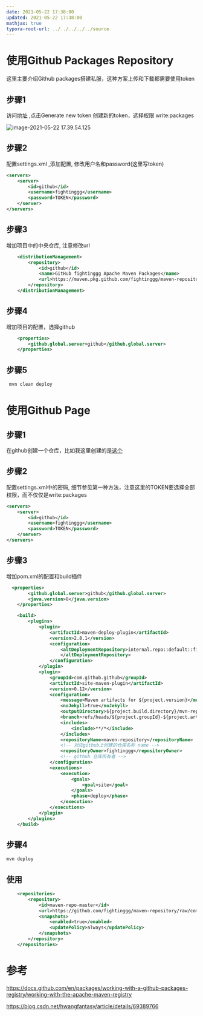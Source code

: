 ```yaml
---
date: 2021-05-22 17:38:00
updated: 2021-05-22 17:38:00
mathjax: true
typora-root-url: ../../../../../source
---
```


# 使用Github Packages Repository

这里主要介绍Github packages搭建私服，这种方案上传和下载都需要使用token

## 步骤1

访问[地址](https://github.com/settings/tokens) ,点击Generate new token 创建新的token，选择权限 write:packages

![image-2021-05-22 17.39.54.125](/images/image-2021-05-22-17.39.54.125.png)



<!-- more -->

## 步骤2

配置settings.xml ,添加配置, 修改用户名和password(这里写token)

```xml
<servers>
    <server>
        <id>github</id>
        <username>fightinggg</username>
        <password>TOKEN</password>
    </server>
</servers>
```





## 步骤3

增加项目中的中央仓库, 注意修改url

```xml
    <distributionManagement>
        <repository>
            <id>github</id>
            <name>GitHub fightinggg Apache Maven Packages</name>
            <url>https://maven.pkg.github.com/fightinggg/maven-repository</url>
        </repository>
    </distributionManagement>
```



## 步骤4

增加项目的配置，选择github

```xml
    <properties>
        <github.global.server>github</github.global.server>
    </properties>
```



## 步骤5

```sh
 mvn clean deploy
```



# 使用Github Page

## 步骤1

在github创建一个仓库，比如我这里创建的是[这个](https://github.com/fightinggg/maven-repository)

## 步骤2

配置settings.xml中的密码, 细节参见第一种方法，注意这里的TOKEN要选择全部权限，而不仅仅是write:packages

```xml
<servers>
    <server>
        <id>github</id>
        <username>fightinggg</username>
        <password>TOKEN</password>
    </server>
</servers>
```

## 步骤3

增加pom.xml的配置和build插件

```xml
  <properties>
        <github.global.server>github</github.global.server>
        <java.version>8</java.version>
    </properties>

    <build>
        <plugins>
            <plugin>
                <artifactId>maven-deploy-plugin</artifactId>
                <version>2.8.1</version>
                <configuration>
                    <altDeploymentRepository>internal.repo::default::file://${project.build.directory}/mvn-repo
                    </altDeploymentRepository>
                </configuration>
            </plugin>
            <plugin>
                <groupId>com.github.github</groupId>
                <artifactId>site-maven-plugin</artifactId>
                <version>0.12</version>
                <configuration>
                    <message>Maven artifacts for ${project.version}</message>
                    <noJekyll>true</noJekyll>
                    <outputDirectory>${project.build.directory}/mvn-repo</outputDirectory>
                    <branch>refs/heads/${project.groupId}-${project.artifactId}-${project.version}</branch>
                    <includes>
                        <include>**/*</include>
                    </includes>
                    <repositoryName>maven-repository</repositoryName>
                    <!-- 对应github上创建的仓库名称 name -->
                    <repositoryOwner>fightinggg</repositoryOwner>
                    <!-- github 仓库所有者 -->
                </configuration>
                <executions>
                    <execution>
                        <goals>
                            <goal>site</goal>
                        </goals>
                        <phase>deploy</phase>
                    </execution>
                </executions>
            </plugin>
        </plugins>
    </build>
```

## 步骤4

```sh
mvn deploy
```



## 使用

```xml
    <repositories>
        <repository>
            <id>maven-repo-master</id>
            <url>https://github.com/fightinggg/maven-repository/raw/com.oj.polinoj-sandbox-open-api-0.0.1-SNAPSHOT/</url>
            <snapshots>
                <enabled>true</enabled>
                <updatePolicy>always</updatePolicy>
            </snapshots>
        </repository>
    </repositories>
```



# 参考

https://docs.github.com/en/packages/working-with-a-github-packages-registry/working-with-the-apache-maven-registry

https://blog.csdn.net/hwangfantasy/article/details/69389766